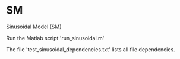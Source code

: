 # SM
Sinusoidal Model (SM)

Run the Matlab script 'run_sinusoidal.m'

The file 'test_sinusoidal_dependencies.txt' lists all file dependencies.

